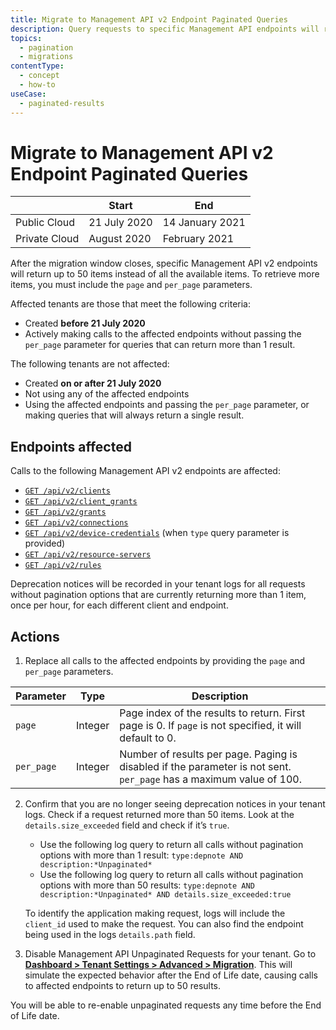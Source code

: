 ```yaml
---
title: Migrate to Management API v2 Endpoint Paginated Queries
description: Query requests to specific Management API endpoints will return up to 50 results instead of all available items. You must now specify `page` and `per_page` parameters.
topics:
  - pagination
  - migrations
contentType:
  - concept
  - how-to
useCase:
  - paginated-results
---
```

# Migrate to Management API v2 Endpoint Paginated Queries

|  | Start | End |
| -- | -- | -- |
| Public Cloud | 21 July 2020 | 14 January 2021 |
| Private Cloud | August 2020 | February 2021 |

After the migration window closes, specific Management API v2 endpoints will return up to 50 items instead of all the available items. To retrieve more items, you must include the `page` and `per_page` parameters. 

Affected tenants are those that meet the following criteria:

* Created **before 21 July 2020**
* Actively making calls to the affected endpoints without passing the `per_page` parameter for queries that can return more than 1 result.

The following tenants are not affected:

* Created **on or after 21 July 2020**
* Not using any of the affected endpoints
* Using the affected endpoints and passing the `per_page` parameter, or making queries that will always return a single result.

## Endpoints affected

Calls to the following Management API v2 endpoints are affected:

* [`GET /api/v2/clients`](/api/management/v2#!/Clients/get_clients)
* [`GET /api/v2/client_grants`](/api/management/v2#!/Clients/client_grants)
* [`GET /api/v2/grants`](/api/management/v2#!/Clients/grants)
* [`GET /api/v2/connections`](/api/management/v2#!/Clients/connections)
* [`GET /api/v2/device-credentials`](/api/management/v2#!/Clients/device_credentials) (when `type` query parameter is provided)
* [`GET /api/v2/resource-servers`](/api/management/v2#!/Clients/resource_servers)
* [`GET /api/v2/rules`](/api/management/v2#!/Clients/rules)

Deprecation notices will be recorded in your tenant logs for all requests without pagination options that are currently returning more than 1 item, once per hour, for each different client and endpoint.

## Actions

1. Replace all calls to the affected endpoints by providing the `page` and `per_page` parameters.

| Parameter | Type | Description |
| -- | -- | -- |
| `page` | Integer | Page index of the results to return. First page is 0. If `page` is not specified, it will default to 0.  |
| `per_page` | Integer | Number of results per page. Paging is disabled if the parameter is not sent. `per_page` has a maximum value of 100. |

2. Confirm that you are no longer seeing deprecation notices in your tenant logs. Check if a request returned more than 50 items. Look at the `details.size_exceeded` field and check if it’s `true`. 
    - Use the following log query to return all calls without pagination options with more than 1 result: `type:depnote AND description:*Unpaginated*`
    - Use the following log query to return all calls without pagination options with more than 50 results: `type:depnote AND description:*Unpaginated* AND details.size_exceeded:true`

    To identify the application making request, logs will include the `client_id` used to make the request. You can also find the endpoint being used in the logs `details.path` field.

3. Disable Management API Unpaginated Requests for your tenant. Go to [**Dashboard > Tenant Settings > Advanced > Migration**](${manage_url}/#/tenant/advanced). This will simulate the expected behavior after the End of Life date, causing calls to affected endpoints to return up to 50 results. 

  You will be able to re-enable unpaginated requests any time before the End of Life date.
